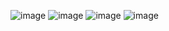 ![image](https://github.com/Qiluzz/MySql/assets/4120789/30ad2965-78f9-491b-989d-1755af4aefd5)
![image](https://github.com/Qiluzz/MySql/assets/4120789/df56934f-08b8-41bb-8cd5-7e98759abbb9)
![image](https://github.com/Qiluzz/MySql/assets/4120789/d6428e28-fff5-4ea1-a32d-d73a9594d623)
![image](https://github.com/Qiluzz/MySql/assets/4120789/fcc6fd4d-ad9a-4f9a-8a1c-d736355db11a)

